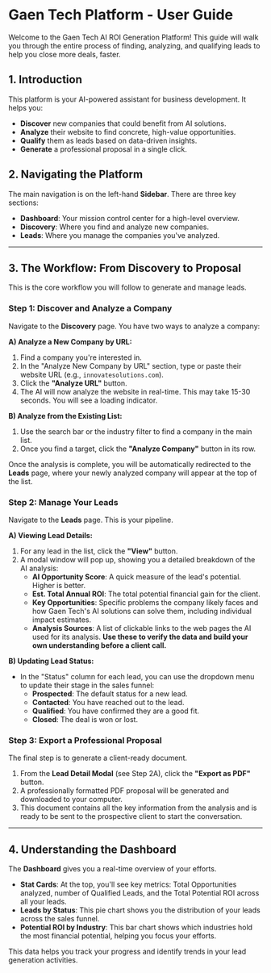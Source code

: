 # Gaen Tech Platform - User Guide

Welcome to the Gaen Tech AI ROI Generation Platform! This guide will walk you through the entire process of finding, analyzing, and qualifying leads to help you close more deals, faster.

## 1. Introduction

This platform is your AI-powered assistant for business development. It helps you:
- **Discover** new companies that could benefit from AI solutions.
- **Analyze** their website to find concrete, high-value opportunities.
- **Qualify** them as leads based on data-driven insights.
- **Generate** a professional proposal in a single click.

## 2. Navigating the Platform

The main navigation is on the left-hand **Sidebar**. There are three key sections:

- **Dashboard**: Your mission control center for a high-level overview.
- **Discovery**: Where you find and analyze new companies.
- **Leads**: Where you manage the companies you've analyzed.

---

## 3. The Workflow: From Discovery to Proposal

This is the core workflow you will follow to generate and manage leads.

### Step 1: Discover and Analyze a Company

Navigate to the **Discovery** page. You have two ways to analyze a company:

**A) Analyze a New Company by URL:**
1. Find a company you're interested in.
2. In the "Analyze New Company by URL" section, type or paste their website URL (e.g., `innovatesolutions.com`).
3. Click the **"Analyze URL"** button.
4. The AI will now analyze the website in real-time. This may take 15-30 seconds. You will see a loading indicator.

**B) Analyze from the Existing List:**
1. Use the search bar or the industry filter to find a company in the main list.
2. Once you find a target, click the **"Analyze Company"** button in its row.

Once the analysis is complete, you will be automatically redirected to the **Leads** page, where your newly analyzed company will appear at the top of the list.

### Step 2: Manage Your Leads

Navigate to the **Leads** page. This is your pipeline.

**A) Viewing Lead Details:**
1. For any lead in the list, click the **"View"** button.
2. A modal window will pop up, showing you a detailed breakdown of the AI analysis:
    - **AI Opportunity Score**: A quick measure of the lead's potential. Higher is better.
    - **Est. Total Annual ROI**: The total potential financial gain for the client.
    - **Key Opportunities**: Specific problems the company likely faces and how Gaen Tech's AI solutions can solve them, including individual impact estimates.
    - **Analysis Sources**: A list of clickable links to the web pages the AI used for its analysis. **Use these to verify the data and build your own understanding before a client call.**

**B) Updating Lead Status:**
- In the "Status" column for each lead, you can use the dropdown menu to update their stage in the sales funnel:
    - **Prospected**: The default status for a new lead.
    - **Contacted**: You have reached out to the lead.
    - **Qualified**: You have confirmed they are a good fit.
    - **Closed**: The deal is won or lost.

### Step 3: Export a Professional Proposal

The final step is to generate a client-ready document.

1.  From the **Lead Detail Modal** (see Step 2A), click the **"Export as PDF"** button.
2.  A professionally formatted PDF proposal will be generated and downloaded to your computer.
3.  This document contains all the key information from the analysis and is ready to be sent to the prospective client to start the conversation.

---

## 4. Understanding the Dashboard

The **Dashboard** gives you a real-time overview of your efforts.

- **Stat Cards**: At the top, you'll see key metrics: Total Opportunities analyzed, number of Qualified Leads, and the Total Potential ROI across all your leads.
- **Leads by Status**: This pie chart shows you the distribution of your leads across the sales funnel.
- **Potential ROI by Industry**: This bar chart shows which industries hold the most financial potential, helping you focus your efforts.

This data helps you track your progress and identify trends in your lead generation activities.
